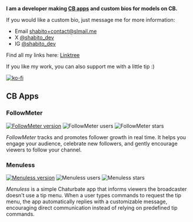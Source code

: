 **I am a developer making [CB apps](#cb-apps) and custom bios for models on CB.**

If you would like a custom bio, just message me for more information:

- Email [shabito+contact@slmail.me](mailto:shabito+contact@slmail.me)
- X [@shabito_dev](https://x.com/shabito_dev)
- IG [@shabito_dev](https://instagram.com/shabito_dev)

Find all my links here: [Linktree](https://linktr.ee/shabito)

If you like my work, you can also support me with a little tip :)

[![ko-fi](https://ko-fi.com/img/githubbutton_sm.svg)](https://ko-fi.com/shabito/tip)

## CB Apps

### FollowMeter

[![FollowMeter version][followmeter-version-badge]][followmeter-app-link] ![FollowMeter users][followmeter-users-badge] ![FollowMeter stars][followmeter-stars-badge]

_FollowMeter_ tracks and promotes follower growth in real time. It helps you engage your audience, celebrate new followers, and gently encourage viewers to follow your channel.

[followmeter-version-badge]: https://img.shields.io/badge/dynamic/json?url=https%3A%2F%2Fdirectory-live.cb.dev%2Fapi%2Fapp%2F4fc060e7-0000-0000-0000-000000000000&query=latest.version&style=flat&label=version&color=brightgreen
[followmeter-users-badge]: https://img.shields.io/badge/dynamic/json?url=https%3A%2F%2Fdirectory-live.cb.dev%2Fapi%2Fapp%2F4fc060e7-0000-0000-0000-000000000000&query=currentUsers&style=flat&label=users&color=blue
[followmeter-stars-badge]: https://img.shields.io/badge/dynamic/json?url=https%3A%2F%2Fdirectory-live.cb.dev%2Fapi%2Fapp%2F4fc060e7-0000-0000-0000-000000000000%2Freviews&query=app.ratingAvg&suffix=%2F5&style=flat&label=stars&color=yellow
[followmeter-app-link]: https://chaturbate.com/v2apps/apps/4fc060e7-followmeter

### Menuless

[![Menuless version][menuless-version-badge]][menuless-app-link] ![Menuless users][menuless-users-badge] ![Menuless stars][menuless-stars-badge]

_Menuless_ is a simple Chaturbate app that informs viewers the broadcaster doesn't use a tip menu. When a user types commands to request the tip menu, the app automatically replies with a customizable message, encouraging direct communication instead of relying on predefined tip commands.

[menuless-version-badge]: https://img.shields.io/badge/dynamic/json?url=https%3A%2F%2Fdirectory-live.cb.dev%2Fapi%2Fapp%2F3341b550-0000-0000-0000-000000000000&query=latest.version&style=flat&label=version&color=brightgreen
[menuless-users-badge]: https://img.shields.io/badge/dynamic/json?url=https%3A%2F%2Fdirectory-live.cb.dev%2Fapi%2Fapp%2F3341b550-0000-0000-0000-000000000000&query=currentUsers&style=flat&label=users&color=blue
[menuless-stars-badge]: https://img.shields.io/badge/dynamic/json?url=https%3A%2F%2Fdirectory-live.cb.dev%2Fapi%2Fapp%2F3341b550-0000-0000-0000-000000000000%2Freviews&query=app.ratingAvg&suffix=%2F5&style=flat&label=stars&color=yellow
[menuless-app-link]: https://chaturbate.com/v2apps/apps/3341b550-menuless
